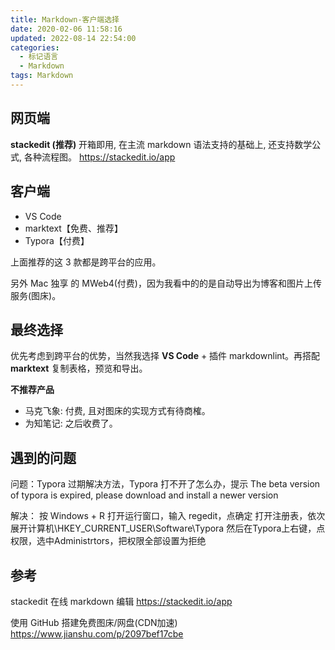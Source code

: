 ```yaml
---
title: Markdown-客户端选择
date: 2020-02-06 11:58:16
updated: 2022-08-14 22:54:00
categories:
  - 标记语言
  - Markdown
tags: Markdown
---
```


## 网页端

**stackedit (推荐)**
开箱即用, 在主流 markdown 语法支持的基础上, 还支持数学公式, 各种流程图。
<https://stackedit.io/app>

## 客户端

* VS Code
* marktext【免费、推荐】
* Typora【付费】

上面推荐的这 3 款都是跨平台的应用。

另外 Mac 独享 的 MWeb4(付费)，因为我看中的的是自动导出为博客和图片上传服务(图床)。

## 最终选择

优先考虑到跨平台的优势，当然我选择 **VS Code**  + 插件 markdownlint。再搭配 **marktext** 复制表格，预览和导出。

**不推荐产品**

* 马克飞象: 付费, 且对图床的实现方式有待商榷。
* 为知笔记: 之后收费了。

## 遇到的问题

问题：Typora 过期解决方法，Typora 打不开了怎么办，提示 The beta version of typora is expired, please download and install a newer version

解决：
按 Windows + R 打开运行窗口，输入 regedit，点确定
打开注册表，依次展开计算机\HKEY_CURRENT_USER\Software\Typora
然后在Typora上右键，点权限，选中Administrtors，把权限全部设置为拒绝

## 参考

stackedit 在线 markdown 编辑
<https://stackedit.io/app>

使用 GitHub 搭建免费图床/网盘(CDN加速)
<https://www.jianshu.com/p/2097bef17cbe>
